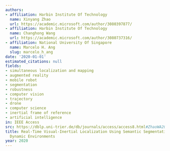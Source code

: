 ```yaml
---
authors:
- affiliation: Harbin Institute Of Technology
  name: Xinyang Zhao
  url: https://academic.microsoft.com/author/3080397877/
- affiliation: Harbin Institute Of Technology
  name: Changhong Wang
  url: https://academic.microsoft.com/author/3080737316/
- affiliation: National University Of Singapore
  name: Marcelo H. Ang
  slug: marcelo_h_ang
date: '2020-01-01'
estimated_citations: null
fields:
- simultaneous localization and mapping
- augmented reality
- mobile robot
- segmentation
- robustness
- computer vision
- trajectory
- drone
- computer science
- inertial frame of reference
- artificial intelligence
in: IEEE Access
src: https://dblp.uni-trier.de/db/journals/access/access8.html#ZhaoWA20
title: Real-Time Visual-Inertial Localization Using Semantic Segmentation Towards
  Dynamic Environments
year: 2020
---
```

